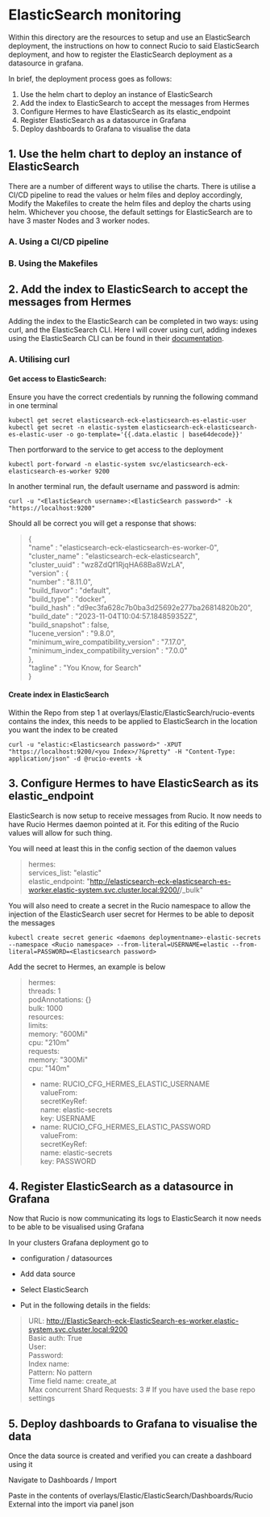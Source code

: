 # ElasticSearch monitoring

Within this directory are the resources to setup and use an ElasticSearch deployment, the instructions on how to connect Rucio to said ElasticSearch deployment, and how to register the ElasticSearch deployment as a datasource in grafana.

In brief, the deployment process goes as follows:
1. Use the helm chart to deploy an instance of ElasticSearch
2. Add the index to ElasticSearch to accept the messages from Hermes
3. Configure Hermes to have ElasticSearch as its elastic_endpoint
4. Register ElasticSearch as a datasource in Grafana
5. Deploy dashboards to Grafana to visualise the data

## 1. Use the helm chart to deploy an instance of ElasticSearch

There are a number of different ways to utilise the charts. There is utilise a CI/CD pipeline to read the values or helm files and deploy accordingly, Modify the Makefiles to create the helm files and deploy the charts using helm.
Whichever you choose, the default settings for ElasticSearch are to have 3 master Nodes and 3 worker nodes.

### A. Using a CI/CD pipeline


### B. Using the Makefiles


## 2. Add the index to ElasticSearch to accept the messages from Hermes

Adding the index to the ElasticSearch can be completed in two ways: using curl, and the ElasticSearch CLI. Here I will cover using curl, adding indexes using the ElasticSearch CLI can be found in their [documentation](https://ElasticSearch.org/docs/latest/api-reference/index-apis/create-index/).

### A. Utilising curl

#### Get access to ElasticSearch:

Ensure you have the correct credentials by running the following command in one terminal 

`kubectl get secret elasticsearch-eck-elasticsearch-es-elastic-user kubectl get secret -n elastic-system elasticsearch-eck-elasticsearch-es-elastic-user -o go-template='{{.data.elastic | base64decode}}'`

Then portforward to the service to get access to the deployment

`kubectl port-forward -n elastic-system svc/elasticsearch-eck-elasticsearch-es-worker 9200`

In another terminal run, the default username and password is admin:

`curl -u "<ElasticSearch username>:<ElasticSearch password>" -k "https://localhost:9200"`

Should all be correct you will get a response that shows:



>{  
>  "name" : "elasticsearch-eck-elasticsearch-es-worker-0",  
>  "cluster_name" : "elasticsearch-eck-elasticsearch",  
>  "cluster_uuid" : "wz8ZdQf1RjqHA68Ba8WzLA",  
>  "version" : {  
>    "number" : "8.11.0",  
>    "build_flavor" : "default",  
>    "build_type" : "docker",  
>    "build_hash" : "d9ec3fa628c7b0ba3d25692e277ba26814820b20",  
>    "build_date" : "2023-11-04T10:04:57.184859352Z",  
>    "build_snapshot" : false,  
>    "lucene_version" : "9.8.0",  
>    "minimum_wire_compatibility_version" : "7.17.0",  
>    "minimum_index_compatibility_version" : "7.0.0"  
>  },  
>  "tagline" : "You Know, for Search"  
>}  

#### Create index in ElasticSearch
Within the Repo from step 1 at overlays/Elastic/ElasticSearch/rucio-events contains the index, this needs to be applied to ElasticSearch in the location you want the index to be created 

`curl -u "elastic:<Elasticsearch password>" -XPUT "https://localhost:9200/<you Index>/?&pretty" -H "Content-Type: application/json" -d @rucio-events -k`


## 3. Configure Hermes to have ElasticSearch as its elastic_endpoint

ElasticSearch is now setup to receive messages from Rucio. It now needs to have Rucio Hermes daemon pointed at it. For this editing of the Rucio values will allow for such thing. 

You will need at least this in the config section of the daemon values 



>  hermes:  
>    services_list: "elastic"  
>    elastic_endpoint: "http://elasticsearch-eck-elasticsearch-es-worker.elastic-system.svc.cluster.local:9200/<your index>/_bulk"  

You will also need to create a secret in the Rucio namespace to allow the injection of the ElasticSearch user secret for Hermes to be able to deposit the messages 



`kubectl create secret generic <daemons deploymentname>-elastic-secrets --namespace <Rucio namespace> --from-literal=USERNAME=elastic --from-literal=PASSWORD=<Elasticsearch password>`

Add the secret to Hermes, an example is below

>hermes:  
>  threads: 1  
>  podAnnotations: {}  
>  bulk: 1000  
>  resources:  
>    limits:  
>      memory: "600Mi"  
>      cpu: "210m"  
>    requests:  
>      memory: "300Mi"  
>      cpu: "140m"  
>  - name: RUCIO_CFG_HERMES_ELASTIC_USERNAME  
>    valueFrom:  
>      secretKeyRef:  
>        name: elastic-secrets  
>        key: USERNAME  
>  - name: RUCIO_CFG_HERMES_ELASTIC_PASSWORD  
>    valueFrom:  
>      secretKeyRef:   
>        name: elastic-secrets  
>        key: PASSWORD  


## 4. Register ElasticSearch as a datasource in Grafana

Now that Rucio is now communicating its logs to ElasticSearch it now needs to be able to be visualised using Grafana

In your clusters Grafana deployment go to

- configuration / datasources

- Add data source

- Select ElasticSearch

- Put in the following details in the fields: 

>URL: http://ElasticSearch-eck-ElasticSearch-es-worker.elastic-system.svc.cluster.local:9200  
>Basic auth: True  
>User: <USERNAME>  
>Password: <ElasticSearch password>  
>Index name: <your Index>  
>Pattern: No pattern  
>Time field name: create_at  
>Max concurrent Shard Requests: 3 # If you have used the base repo settings  


## 5. Deploy dashboards to Grafana to visualise the data

Once the data source is created and verified you can create a dashboard using it

Navigate to Dashboards / Import

Paste in the contents of overlays/Elastic/ElasticSearch/Dashboards/Rucio External into the import via panel json